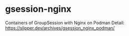 # gsession-nginx
 Containers of GroupSession with Nginx on Podman
    Detail: https://slipper.dev/archives/gsession_nginx_podman/
